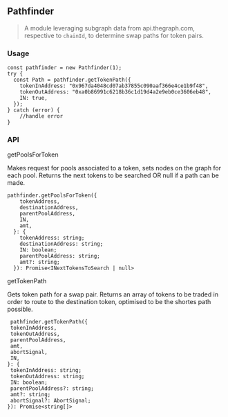 ## Pathfinder 
> A module leveraging subgraph data from api.thegraph.com, respective to `chainId`, to determine swap paths for token pairs. 

### Usage

```
const pathfinder = new Pathfinder(1);
try {
  const Path = pathfinder.getTokenPath({
    tokenInAddress: "0x967da4048cd07ab37855c090aaf366e4ce1b9f48",
    tokenOutAddress: "0xa0b86991c6218b36c1d19d4a2e9eb0ce3606eb48",
    IN: true,
  });
} catch (error) {
    //handle error
}
```

### API

getPoolsForToken

Makes request for pools associated to a token, sets nodes on the graph for each pool.
Returns the next tokens to be searched OR null if a path can be made.
```  
pathfinder.getPoolsForToken({
    tokenAddress,
    destinationAddress,
    parentPoolAddress,
    IN,
    amt,
  }: {
    tokenAddress: string;
    destinationAddress: string;
    IN: boolean;
    parentPoolAddress: string;
    amt?: string;
  }): Promise<INextTokensToSearch | null>
  ```


getTokenPath 

Gets token path for a swap pair. Returns an array of tokens to be traded in order to route to the destination token, optimised to be the shortes path possible.

   ```
    pathfinder.getTokenPath({
    tokenInAddress,
    tokenOutAddress,
    parentPoolAddress,
    amt,
    abortSignal,
    IN,
  }: {
    tokenInAddress: string;
    tokenOutAddress: string;
    IN: boolean;
    parentPoolAddress?: string;
    amt?: string;
    abortSignal?: AbortSignal;
  }): Promise<string[]>
  ```